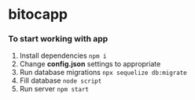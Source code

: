 # bitocapp
### To start working with app
1. Install dependencies `npm i`
2. Change **config.json** settings to appropriate
3. Run database migrations `npx sequelize db:migrate`
4. Fill database `node script`
5. Run server `npm start`